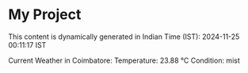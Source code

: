 # My Project

This content is dynamically generated in Indian Time (IST): 2024-11-25 00:11:17 IST


Current Weather in Coimbatore:
Temperature: 23.88 °C
Condition: mist
